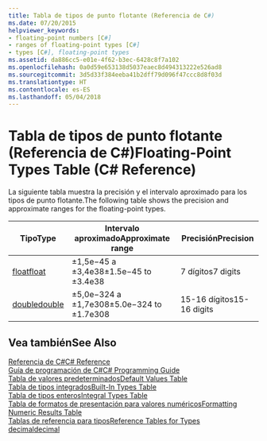 ```yaml
---
title: Tabla de tipos de punto flotante (Referencia de C#)
ms.date: 07/20/2015
helpviewer_keywords:
- floating-point numbers [C#]
- ranges of floating-point types [C#]
- types [C#], floating-point types
ms.assetid: da886cc5-e01e-4f62-b3ec-6428c8f7a102
ms.openlocfilehash: 0a0d59e653138d5037eaec8d494313222e526ad8
ms.sourcegitcommit: 3d5d33f384eeba41b2dff79d096f47ccc8d8f03d
ms.translationtype: HT
ms.contentlocale: es-ES
ms.lasthandoff: 05/04/2018
---
```

# <a name="floating-point-types-table-c-reference"></a><span data-ttu-id="ad614-102">Tabla de tipos de punto flotante (Referencia de C#)</span><span class="sxs-lookup"><span data-stu-id="ad614-102">Floating-Point Types Table (C# Reference)</span></span>
<span data-ttu-id="ad614-103">La siguiente tabla muestra la precisión y el intervalo aproximado para los tipos de punto flotante.</span><span class="sxs-lookup"><span data-stu-id="ad614-103">The following table shows the precision and approximate ranges for the floating-point types.</span></span>  
  
|<span data-ttu-id="ad614-104">Tipo</span><span class="sxs-lookup"><span data-stu-id="ad614-104">Type</span></span>|<span data-ttu-id="ad614-105">Intervalo aproximado</span><span class="sxs-lookup"><span data-stu-id="ad614-105">Approximate range</span></span>|<span data-ttu-id="ad614-106">Precisión</span><span class="sxs-lookup"><span data-stu-id="ad614-106">Precision</span></span>|  
|----------|-----------------------|---------------|  
|[<span data-ttu-id="ad614-107">float</span><span class="sxs-lookup"><span data-stu-id="ad614-107">float</span></span>](float.md)|<span data-ttu-id="ad614-108">±1,5e−45 a ±3,4e38</span><span class="sxs-lookup"><span data-stu-id="ad614-108">±1.5e−45 to ±3.4e38</span></span>|<span data-ttu-id="ad614-109">7 dígitos</span><span class="sxs-lookup"><span data-stu-id="ad614-109">7 digits</span></span>|  
|[<span data-ttu-id="ad614-110">double</span><span class="sxs-lookup"><span data-stu-id="ad614-110">double</span></span>](double.md)|<span data-ttu-id="ad614-111">±5,0e−324 a ±1,7e308</span><span class="sxs-lookup"><span data-stu-id="ad614-111">±5.0e−324 to ±1.7e308</span></span>|<span data-ttu-id="ad614-112">15-16 dígitos</span><span class="sxs-lookup"><span data-stu-id="ad614-112">15-16 digits</span></span>|  
  
## <a name="see-also"></a><span data-ttu-id="ad614-113">Vea también</span><span class="sxs-lookup"><span data-stu-id="ad614-113">See Also</span></span>  
 [<span data-ttu-id="ad614-114">Referencia de C#</span><span class="sxs-lookup"><span data-stu-id="ad614-114">C# Reference</span></span>](../../../csharp/language-reference/index.md)  
 [<span data-ttu-id="ad614-115">Guía de programación de C#</span><span class="sxs-lookup"><span data-stu-id="ad614-115">C# Programming Guide</span></span>](../../../csharp/programming-guide/index.md)  
 [<span data-ttu-id="ad614-116">Tabla de valores predeterminados</span><span class="sxs-lookup"><span data-stu-id="ad614-116">Default Values Table</span></span>](default-values-table.md)  
 [<span data-ttu-id="ad614-117">Tabla de tipos integrados</span><span class="sxs-lookup"><span data-stu-id="ad614-117">Built-In Types Table</span></span>](built-in-types-table.md)  
 [<span data-ttu-id="ad614-118">Tabla de tipos enteros</span><span class="sxs-lookup"><span data-stu-id="ad614-118">Integral Types Table</span></span>](integral-types-table.md)  
 [<span data-ttu-id="ad614-119">Tabla de formatos de presentación para valores numéricos</span><span class="sxs-lookup"><span data-stu-id="ad614-119">Formatting Numeric Results Table</span></span>](formatting-numeric-results-table.md)  
 [<span data-ttu-id="ad614-120">Tablas de referencia para tipos</span><span class="sxs-lookup"><span data-stu-id="ad614-120">Reference Tables for Types</span></span>](reference-tables-for-types.md)  
 [<span data-ttu-id="ad614-121">decimal</span><span class="sxs-lookup"><span data-stu-id="ad614-121">decimal</span></span>](decimal.md)
